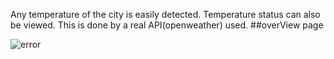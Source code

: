 Any temperature of the city is easily detected. Temperature status can also be viewed. This is done by a real API(openweather) used.
##overView page 
<div class="center">
    <img src="pubic/image/overView.png" alt="error">
</div>